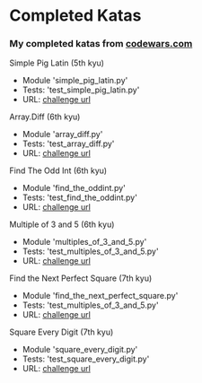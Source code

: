 # Completed Katas
### My completed katas from [codewars.com](https://codewars.com)

Simple Pig Latin (5th kyu)

- Module 'simple_pig_latin.py'
- Tests: 'test_simple_pig_latin.py'
- URL: [challenge url](https://www.codewars.com/kata/simple-pig-latin/)

Array.Diff (6th kyu)

- Module 'array_diff.py'
- Tests: 'test_array_diff.py'
- URL: [challenge url](https://www.codewars.com/kata/array-dot-diff/)

Find The Odd Int (6th kyu)

- Module 'find_the_oddint.py'
- Tests: 'test_find_the_oddint.py'
- URL: [challenge url](https://www.codewars.com/kata/find-the-odd-int/)

Multiple of 3 and 5 (6th kyu)

- Module 'multiples_of_3_and_5.py'
- Tests: 'test_multiples_of_3_and_5.py'
- URL: [challenge url](https://www.codewars.com/kata/multiples-of-3-and-5/)

Find the Next Perfect Square (7th kyu)

- Module 'find_the_next_perfect_square.py'
- Tests: 'test_multiples_of_3_and_5.py'
- URL: [challenge url](https://www.codewars.com/kata/find-the-next-perfect-square/)

Square Every Digit (7th kyu)

- Module 'square_every_digit.py'
- Tests: 'test_square_every_digit.py'
- URL: [challenge url](https://www.codewars.com/kata/square-every-digit/)

